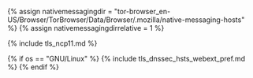{% assign nativemessagingdir = "tor-browser_en-US/Browser/TorBrowser/Data/Browser/.mozilla/native-messaging-hosts" %}
{% assign nativemessagingdirrelative = 1 %}

{% include tls_ncp11.md %}

{% if os == "GNU/Linux" %}
{% include tls_dnssec_hsts_webext_pref.md %}
{% endif %}
